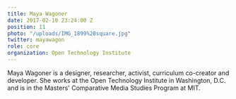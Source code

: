 ```yaml
---
title: Maya Wagoner
date: 2017-02-10 23:24:00 Z
position: 11
photo: "/uploads/IMG_1899%20square.jpg"
twitter: mayawagon
role: core
organization: Open Technology Institute
---
```


Maya Wagoner is a designer, researcher, activist, curriculum co-creator and developer. She works at the Open Technology Institute in Washington, D.C. and is in the Masters' Comparative Media Studies Program at MIT.